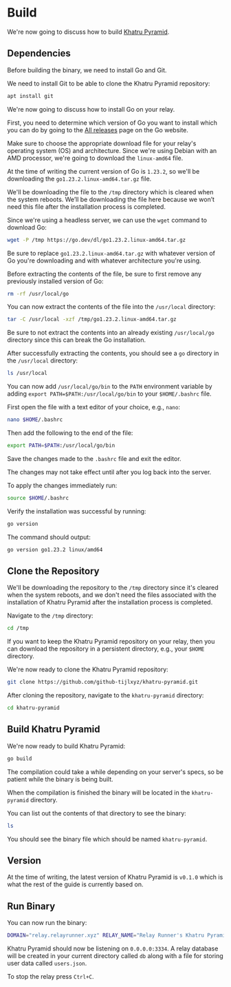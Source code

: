 # Build

We're now going to discuss how to build [Khatru Pyramid](https://github.com/github-tijlxyz/khatru-pyramid "Khatru Pyramid").

## Dependencies

Before building the binary, we need to install Go and Git.

We need to install Git to be able to clone the Khatru Pyramid repository:

```bash
apt install git
```

We're now going to discuss how to install Go on your relay.

First, you need to determine which version of Go you want to install which you can do by going to the [All releases](https://go.dev/dl "All releases") page on the Go website.

Make sure to choose the appropriate download file for your relay's operating system (OS) and architecture. Since we're using Debian with an AMD processor, we're going to download the `linux-amd64` file.

At the time of writing the current version of Go is `1.23.2`, so we'll be downloading the `go1.23.2.linux-amd64.tar.gz` file.

We'll be downloading the file to the `/tmp` directory which is cleared when the system reboots. We’ll be downloading the file here because we won’t need this file after the installation process is completed.

Since we're using a headless server, we can use the `wget` command to download Go:

```bash
wget -P /tmp https://go.dev/dl/go1.23.2.linux-amd64.tar.gz
```

Be sure to replace `go1.23.2.linux-amd64.tar.gz` with whatever version of Go you're downloading and with whatever architecture you're using.

Before extracting the contents of the file, be sure to first remove any previously installed version of Go:

```bash
rm -rf /usr/local/go
```

You can now extract the contents of the file into the `/usr/local` directory:

```bash
tar -C /usr/local -xzf /tmp/go1.23.2.linux-amd64.tar.gz
```

Be sure to not extract the contents into an already existing `/usr/local/go` directory since this can break the Go installation.

After successfully extracting the contents, you should see a `go` directory in the `/usr/local` directory:

```bash
ls /usr/local
```

You can now add `/usr/local/go/bin` to the `PATH` environment variable by adding `export PATH=$PATH:/usr/local/go/bin` to your `$HOME/.bashrc` file.

First open the file with a text editor of your choice, e.g., `nano`:

```bash
nano $HOME/.bashrc
```

Then add the following to the end of the file:

```bash
export PATH=$PATH:/usr/local/go/bin
```

Save the changes made to the `.bashrc` file and exit the editor.

The changes may not take effect until after you log back into the server.

To apply the changes immediately run:

```bash
source $HOME/.bashrc
```

Verify the installation was successful by running:

```bash
go version
```

The command should output:

```bash
go version go1.23.2 linux/amd64
```

## Clone the Repository

We'll be downloading the repository to the `/tmp` directory since it's cleared when the system reboots, and we don't need the files associated with the installation of Khatru Pyramid after the installation process is completed.

Navigate to the `/tmp` directory:

```bash
cd /tmp
```

If you want to keep the Khatru Pyramid repository on your relay, then you can download the repository in a persistent directory, e.g., your `$HOME` directory.

We're now ready to clone the Khatru Pyramid repository:

```bash
git clone https://github.com/github-tijlxyz/khatru-pyramid.git
```

After cloning the repository, navigate to the `khatru-pyramid` directory:

```bash
cd khatru-pyramid
```

## Build Khatru Pyramid

We're now ready to build Khatru Pyramid:

```bash
go build
```

The compilation could take a while depending on your server's specs, so be patient while the binary is being built.

When the compilation is finished the binary will be located in the `khatru-pyramid` directory.

You can list out the contents of that directory to see the binary:

```bash
ls
```

You should see the binary file which should be named `khatru-pyramid`.

## Version

At the time of writing, the latest version of Khatru Pyramid is `v0.1.0` which is what the rest of the guide is currently based on.

## Run Binary

You can now run the binary:

```bash
DOMAIN="relay.relayrunner.xyz" RELAY_NAME="Relay Runner's Khatru Pyramid Relay" RELAY_PUBKEY="3bcbb0f7dea9da9f5b2659ca5da89d5e576215de3885e51bd2474dd1b0c44b16" ./khatru-pyramid
```

Khatru Pyramid should now be listening on `0.0.0.0:3334`. A relay database will be created in your current directory called `db` along with a file for storing user data called `users.json`.

To stop the relay press `Ctrl+C`.
